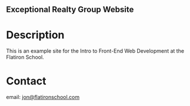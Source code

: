Exceptional Realty Group Website
---

# Description

This is an example site for the Intro to Front-End Web Development at the Flatiron School.

# Contact

email: jon@flatironschool.com
